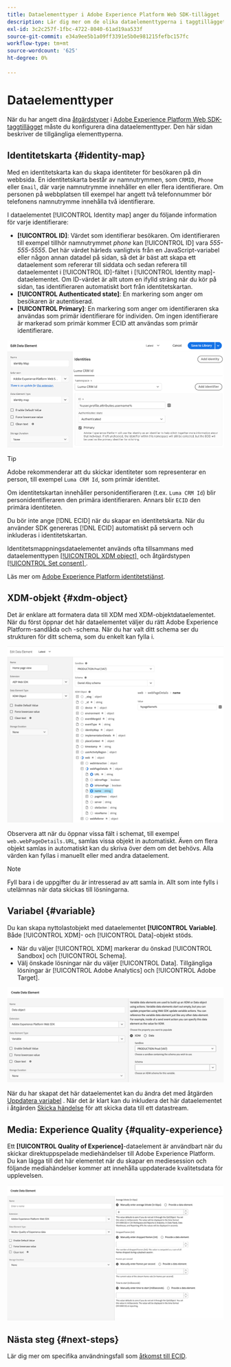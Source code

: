 ```yaml
---
title: Dataelementtyper i Adobe Experience Platform Web SDK-tillägget
description: Lär dig mer om de olika dataelementtyperna i taggtillägget Adobe Experience Platform Web SDK.
exl-id: 3c2c257f-1fbc-4722-8040-61ad19aa533f
source-git-commit: e34a9ee5b1a09ff3391e5b0e981215fefbc157fc
workflow-type: tm+mt
source-wordcount: '625'
ht-degree: 0%

---
```



# Dataelementtyper

När du har angett dina [åtgärdstyper](action-types.md) i [Adobe Experience Platform Web SDK-taggtillägget](web-sdk-extension-configuration.md) måste du konfigurera dina dataelementtyper. Den här sidan beskriver de tillgängliga elementtyperna.

## Identitetskarta {#identity-map}

Med en identitetskarta kan du skapa identiteter för besökaren på din webbsida. En identitetskarta består av namnutrymmen, som `CRMID`, `Phone` eller `Email`, där varje namnutrymme innehåller en eller flera identifierare. Om personen på webbplatsen till exempel har angett två telefonnummer bör telefonens namnutrymme innehålla två identifierare.

I dataelementet [!UICONTROL Identity map] anger du följande information för varje identifierare:

* **[!UICONTROL ID]**: Värdet som identifierar besökaren. Om identifieraren till exempel tillhör namnutrymmet _phone_ kan [!UICONTROL ID] vara _555-555-5555_. Det här värdet härleds vanligtvis från en JavaScript-variabel eller någon annan datadel på sidan, så det är bäst att skapa ett dataelement som refererar till siddata och sedan referera till dataelementet i [!UICONTROL ID]-fältet i [!UICONTROL Identity map]-dataelementet. Om ID-värdet är allt utom en ifylld sträng när du kör på sidan, tas identifieraren automatiskt bort från identitetskartan.
* **[!UICONTROL Authenticated state]**: En markering som anger om besökaren är autentiserad.
* **[!UICONTROL Primary]**: En markering som anger om identifieraren ska användas som primär identifierare för individen. Om ingen identifierare är markerad som primär kommer ECID att användas som primär identifierare.

![Gränssnittsbild som visar skärmen Redigera dataelement.](assets/identity-map-data-element.png)

>[!TIP]
>
>Adobe rekommenderar att du skickar identiteter som representerar en person, till exempel `Luma CRM Id`, som primär identitet.
>
>Om identitetskartan innehåller personidentifieraren (t.ex. `Luma CRM Id`) blir personidentifieraren den primära identifieraren. Annars blir `ECID` den primära identiteten.

Du bör inte ange [!DNL ECID] när du skapar en identitetskarta. När du använder SDK genereras [!DNL ECID] automatiskt på servern och inkluderas i identitetskartan.

Identitetsmappningsdataelementet används ofta tillsammans med dataelementtypen [[!UICONTROL XDM object] &#x200B;](#xdm-object) och åtgärdstypen [[!UICONTROL Set consent] &#x200B;](action-types.md#set-consent).

Läs mer om [Adobe Experience Platform identitetstjänst](../../../../identity-service/home.md).

## XDM-objekt {#xdm-object}

Det är enklare att formatera data till XDM med XDM-objektdataelementet. När du först öppnar det här dataelementet väljer du rätt Adobe Experience Platform-sandlåda och -schema. När du har valt ditt schema ser du strukturen för ditt schema, som du enkelt kan fylla i.

![Gränssnittsbild som visar XDM-objektstrukturen.](assets/XDM-object.png)

Observera att när du öppnar vissa fält i schemat, till exempel `web.webPageDetails.URL`, samlas vissa objekt in automatiskt. Även om flera objekt samlas in automatiskt kan du skriva över dem om det behövs. Alla värden kan fyllas i manuellt eller med andra dataelement.

>[!NOTE]
>
>Fyll bara i de uppgifter du är intresserad av att samla in. Allt som inte fylls i utelämnas när data skickas till lösningarna.

## Variabel {#variable}

Du kan skapa nyttolastobjekt med dataelementet **[!UICONTROL Variable]**. Både [!UICONTROL XDM]- och [!UICONTROL Data]-objekt stöds.

* När du väljer [!UICONTROL XDM] markerar du önskad [!UICONTROL Sandbox] och [!UICONTROL Schema].
* Välj önskade lösningar när du väljer [!UICONTROL Data]. Tillgängliga lösningar är [!UICONTROL Adobe Analytics] och [!UICONTROL Adobe Target].

![Bild av tagggränssnitt som visar dataelementalternativen.](assets/variable-data-element.png)

När du har skapat det här dataelementet kan du ändra det med åtgärden [Uppdatera variabel](./action-types.md#update-variable) . När det är klart kan du inkludera det här dataelementet i åtgärden [Skicka händelse](./action-types.md#send-event) för att skicka data till ett datastream.

## Media: Experience Quality {#quality-experience}

Ett **[!UICONTROL Quality of Experience]**-dataelement är användbart när du skickar direktuppspelade mediehändelser till Adobe Experience Platform. Du kan lägga till det här elementet när du skapar en mediesession och följande mediahändelser kommer att innehålla uppdaterade kvalitetsdata för upplevelsen.

![Användargränssnittsbild som visar skärmen Skapa kvalitetsdataelement för upplevelse.](assets/qoe-data-element.png)

## Nästa steg {#next-steps}

Lär dig mer om specifika användningsfall som [åtkomst till ECID](accessing-the-ecid.md).
